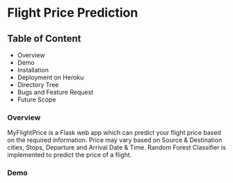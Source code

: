 # Flight Price Prediction
## Table of Content
* Overview
* Demo
* Installation
* Deployment on Heroku
* Directory Tree
* Bugs and Feature Request
* Future Scope

### Overview
MyFlightPrice is a Flask web app which can predict your flight price based on the required information. Price may vary based on Source & Destination cities, Stops, Departure and Arrival Date & Time. Random Forest Classifier is implemented to predict the price of a flight.

### Demo
